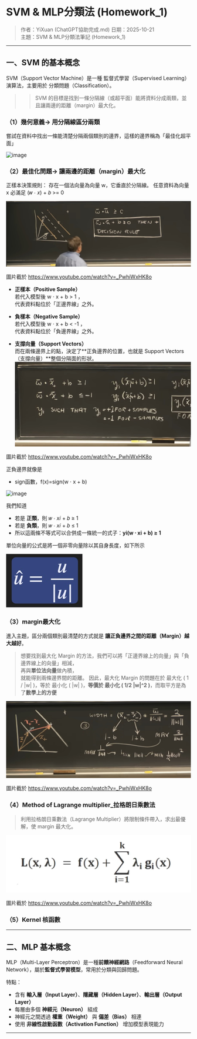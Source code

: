 # SVM & MLP分類法 (Homework_1)

> 作者：YiXuan (ChatGPT協助完成.md)
> 日期：2025-10-21  
> 主題：SVM & MLP分類法筆記 (Homework_1)

---

## 一、SVM 的基本概念

SVM（Support Vector Machine）是一種 監督式學習（Supervised Learning） 演算法，主要用於 分類問題（Classification）。
>> SVM 的目標是找到一條分隔線（或超平面）能將資料分成兩類，並且讓兩邊的距離（margin）最大化。



### （1）幾何意義→ 用分隔線區分兩類

嘗試在資料中找出一條能清楚分隔兩個類別的邊界，這樣的邊界稱為「最佳化超平面」

![image](https://charlesliuyx.github.io/2017/09/19/%E6%94%AF%E6%8C%81%E5%90%91%E9%87%8F%E6%9C%BASVM%E5%AD%A6%E4%B9%A0%E7%AC%94%E8%AE%B0/SVM-margin.jpg)



### （2）最佳化問題→ 讓兩邊的距離（margin）最大化
正樣本決策規則：
存在一個法向量為向量 w，它垂直於分隔線。
任意資料為向量 x 
必滿足 (𝑤 ⋅ 𝑥) + 𝑏 >= 0

![image](https://github.com/yi-xuan-2170/Derivations-of-SVM-MLP/blob/main/%E6%B1%BA%E7%AD%96%E8%A6%8F%E5%89%87.jpg)

圖片截於 https://www.youtube.com/watch?v=_PwhiWxHK8o

- **正樣本（Positive Sample）**  
  若代入模型後 w ⋅ x + b > 1 ，  
  代表資料點位於「正邊界線」之外。

- **負樣本（Negative Sample）**  
  若代入模型後 w ⋅ x + b < -1 ，  
  代表資料點位於「負邊界線」之外。

- **支撐向量（Support Vectors）**  
而在兩條邊界上的點，決定了**正負邊界的位置，也就是 Support Vectors（支撐向量）**整個分隔面的形狀。
![image](https://github.com/yi-xuan-2170/Derivations-of-SVM-MLP/blob/main/%E6%AD%A3%E8%B2%A0%E9%82%8A%E7%95%8C.jpg)

圖片截於 https://www.youtube.com/watch?v=_PwhiWxHK8o

正負邊界就像是 
- sign函數，f(x)=sign(w ⋅ x + b)

![image](https://upload.wikimedia.org/wikipedia/commons/c/c0/Signum_function.png)

我們知道
- 若是 **正類**，則 𝑤 ⋅ 𝑥𝑖 + 𝑏 ≥ 1
- 若是 **負類**，則 𝑤 ⋅ 𝑥𝑖 + 𝑏 ≤ 1
- 所以這兩條不等式可以合併成一條統一的式子：**yi​(w ⋅ xi ​+ b) ≥ 1**

單位向量的公式是將一個非零向量除以其自身長度，如下所示

![image](https://github.com/yi-xuan-2170/Derivations-of-SVM-MLP/blob/main/%E5%96%AE%E4%BD%8D%E5%90%91%E9%87%8F2.jpg)  

### （3）margin最大化

進入主題，區分兩個類別最清楚的方式就是 **讓正負邊界之間的距離（Margin）越大越好**。

> 想要找到最大化 Margin 的方法，我們可以將「正邊界線上的向量」與「負邊界線上的向量」相減，  
> 再與**單位法向量**做內積，  
> 就能得到兩條邊界間的距離。
> 因此，最大化 Margin 的問題在於 最大化 ( 1 / |w| )，等於 最小化 ( |w| )，**等價於 最小化 ( 1/2 |w|^2 )**，而取平方是為了**數學上的方便**
 
![image](https://github.com/yi-xuan-2170/Derivations-of-SVM-MLP/blob/main/%E6%9C%80%E5%A4%A7margin.jpg)  

圖片截於 https://www.youtube.com/watch?v=_PwhiWxHK8o


### （4）Method of Lagrange multiplier_拉格朗日乘數法
>利用拉格朗日乘數法（Lagrange Multiplier）將限制條件帶入，求出最優解，使 margin 最大化。

![image](https://github.com/yi-xuan-2170/Derivations-of-SVM-MLP/blob/main/Lagrange.jpg)  

圖片截於 https://www.youtube.com/watch?v=_PwhiWxHK8o

### （5）Kernel 核函數
---

## 二、MLP 基本概念

MLP（Multi-Layer Perceptron）是一種**前饋神經網路**（Feedforward Neural Network），屬於**監督式學習模型**，常用於分類與回歸問題。

特點：
- 含有 **輸入層（Input Layer）**、**隱藏層（Hidden Layer）**、**輸出層（Output Layer）**
- 每層由多個 **神經元（Neuron）** 組成
- 神經元之間透過 **權重（Weight）** 與 **偏差（Bias）** 相連
- 使用 **非線性啟動函數（Activation Function）** 增加模型表現能力

---
